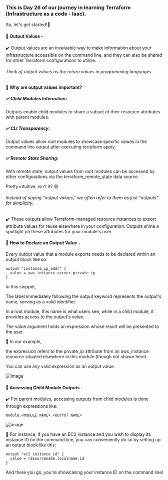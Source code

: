 ### This is Day 26 of our journey in learning Terraform (Infrastructure as a code - Iaac).

So, let's get started!🔰

#### 🚀 Output Values -

✔️ Output values are an invaluable way to make information about your infrastructure accessible on the command line, and they can also be shared for other Terraform configurations to utilize. 

###### Think of output values as the return values in programming languages.

#### 📌 Why are output values important?

##### ✅ Child Modules Interaction: 
Outputs enable child modules to share a subset of their resource attributes with parent modules.

##### ✅ CLI Transparency: 
Output values allow root modules to showcase specific values in the command line output after executing terraform apply.

##### ✅ Remote State Sharing: 
With remote state, output values from root modules can be accessed by other configurations via the terraform_remote_state data source.

Pretty intuitive, isn't it? 😄

###### Instead of saying "output values," we often refer to them as just "outputs" for simplicity. 

✔️ These outputs allow Terraform-managed resource instances to export attribute values for reuse elsewhere in your configuration. Outputs shine a spotlight on these attributes for your module's user.

#### 📌 How to Declare an Output Value -

Every output value that a module exports needs to be declared within an output block like so:

```
output "instance_ip_addr" {
  value = aws_instance.server.private_ip
}
```

In this snippet, 


The label immediately following the output keyword represents the output's name, serving as a valid identifier. 

In a root module, this name is what users see, while in a child module, it provides access to the output's value.

The value argument holds an expression whose result will be presented to the user. 

🔖 In our example, 

the expression refers to the private_ip attribute from an aws_instance resource situated elsewhere in this module (though not shown here). 

You can use any valid expression as an output value.

![image](https://github.com/sahdevgrover/terraform-basic-to-advanced-resources/assets/132704247/ee51033f-6ce8-45e4-a8b3-9858d75c1921)


#### 🚀 Accessing Child Module Outputs -

✔️ For parent modules, accessing outputs from child modules is done through expressions like:


```
module.<MODULE NAME>.<OUTPUT NAME>
```

![image](https://github.com/sahdevgrover/terraform-basic-to-advanced-resources/assets/132704247/8dcf33a3-a7cc-4595-abbe-a62f5252522c)


🔖 For instance, if you have an EC2 instance and you wish to display its instance ID on the command line, you can conveniently do so by setting up an output block like this:

```
output "ec2_instance_id" {
  value = resourcename.localname.id
}
```
And there you go, you're showcasing your instance ID on the command line!

